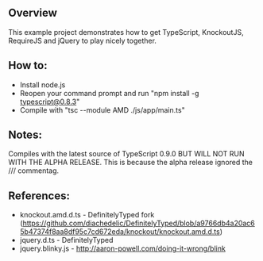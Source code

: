 ## Overview
This example project demonstrates how to get TypeScript, KnockoutJS, RequireJS and jQuery to play nicely together.

## How to:
* Install node.js
* Reopen your command prompt and run "npm install -g typescript@0.8.3"
* Compile with "tsc --module AMD ./js/app/main.ts"

## Notes:
Compiles with the latest source of TypeScript 0.9.0 BUT WILL NOT RUN WITH THE ALPHA RELEASE.
This is because the alpha release ignored the ///<amd-dependency /> commentag.

## References:
* knockout.amd.d.ts - DefinitelyTyped fork (https://github.com/diachedelic/DefinitelyTyped/blob/a9766db4a20ac65b47374f8aa8df95c7cd672eda/knockout/knockout.amd.d.ts)
* jquery.d.ts - DefinitelyTyped
* jquery.blinky.js - http://aaron-powell.com/doing-it-wrong/blink

